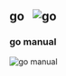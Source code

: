 ## go &nbsp;&nbsp;![go](https://progress-bar.dev/50/?title=2/4)
### go manual
![go manual](https://progress-bar.dev/50/?title=2/4)
